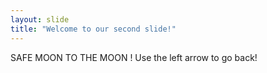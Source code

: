 ```yaml
---
layout: slide
title: "Welcome to our second slide!"
---
```

SAFE MOON TO THE MOON !
Use the left arrow to go back!
